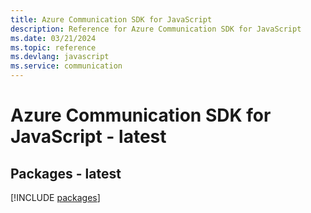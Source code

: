 ```yaml
---
title: Azure Communication SDK for JavaScript
description: Reference for Azure Communication SDK for JavaScript
ms.date: 03/21/2024
ms.topic: reference
ms.devlang: javascript
ms.service: communication
---
```

# Azure Communication SDK for JavaScript - latest
## Packages - latest
[!INCLUDE [packages](communication-index.md)]